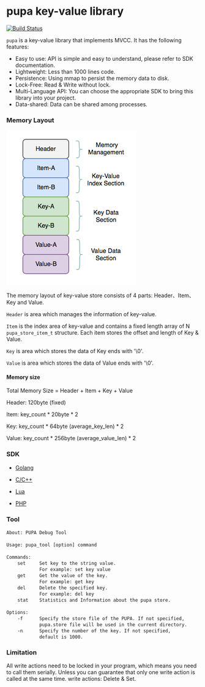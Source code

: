# pupa key-value library

[![Build Status](https://travis-ci.org/agile6v/pupa.svg?branch=master)](https://travis-ci.org/agile6v/pupa)

`pupa` is a key-value library that implements MVCC. It has the following features:

* Easy to use: API is simple and easy to understand, please refer to SDK documentation.
* Lightweight: Less than 1000 lines code.
* Persistence: Using mmap to persist the memory data to disk.
* Lock-Free: Read & Write without lock.
* Multi-Language API: You can choose the appropriate SDK to bring this library into your project.
* Data-shared: Data can be shared among processes.


### Memory Layout
![mem_layout][mem_layout]

The memory layout of key-value store consists of 4 parts: Header、Item、Key and Value.

`Header` is area which manages the information of key-value.

`Item` is the index area of key-value and contains a fixed length array of N `pupa_store_item_t` structure. Each item stores the offset and length of Key & Value.

`Key` is area which stores the data of Key ends with '\0'.

`Value` is area which stores the data of Value ends with '\0'.

#### Memory size

Total Memory Size = Header + Item + Key + Value

Header: 120byte (fixed)

Item: key_count * 20byte * 2

Key: key_count * 64byte (average_key_len) * 2

Value: key_count * 256byte (average_value_len) * 2

### SDK

* [Golang](https://github.com/agile6v/pupa/tree/master/sdk/go)

* [C/C++](https://github.com/agile6v/pupa/tree/master/src)

* [Lua](https://github.com/agile6v/pupa/tree/master/sdk/lua)

* [PHP](https://github.com/agile6v/pupa/tree/master/sdk/php)



### Tool

```shell
About: PUPA Debug Tool

Usage: pupa_tool [option] command

Commands:
    set     Set key to the string value.
            For example: set key value
    get     Get the value of the key.
            For example: get key
    del     Delete the specified key.
            For example: del key
    stat    Statistics and Information about the pupa store.

Options:
    -f      Specify the store file of the PUPA. If not specified,
            pupa.store file will be used in the current directory.
    -n      Specify the number of the key. If not specified,
            default is 1000.
```


[mem_layout]: https://github.com/agile6v/pupa/blob/master/src/mem_layout.png

### Limitation
All write actions need to be locked in your program, which means you need to call them serially. Unless you can guarantee that only one write action is called at the same time. write actions: Delete & Set.
